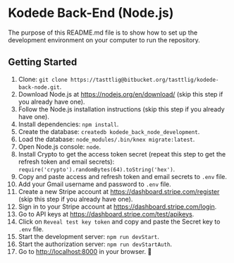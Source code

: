 # Kodede Back-End (Node.js)

The purpose of this README.md file is to show how to set up the development environment on your computer to run the repository.

## Getting Started

1. Clone: `git clone https://tasttlig@bitbucket.org/tasttlig/kodede-back-node.git`.
2. Download Node.js at <https://nodejs.org/en/download/> (skip this step if you already have one).
3. Follow the Node.js installation instructions (skip this step if you already have one).
4. Install dependencies: `npm install`.
5. Create the database: `createdb kodede_back_node_development`.
6. Load the database: `node_modules/.bin/knex migrate:latest`.
7. Open Node.js console: `node`.
8. Install Crypto to get the access token secret (repeat this step to get the refresh token and email secrets): `require('crypto').randomBytes(64).toString('hex')`.
9. Copy and paste access and refresh token and email secrets to `.env` file.
10. Add your Gmail username and password to `.env` file.
11. Create a new Stripe account at <https://dashboard.stripe.com/register> (skip this step if you already have one).
12. Sign in to your Stripe account at <https://dashboard.stripe.com/login>.
13. Go to API keys at <https://dashboard.stripe.com/test/apikeys>.
14. Click on `Reveal test key token` and copy and paste the Secret key to `.env` file.
15. Start the development server: `npm run devStart`.
16. Start the authorization server: `npm run devStartAuth`.
17. Go to <http://localhost:8000> in your browser. :tada:
